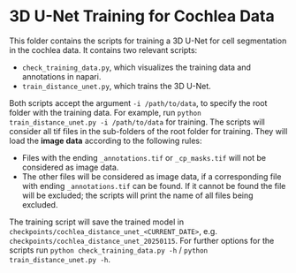 # 3D U-Net Training for Cochlea Data

This folder contains the scripts for training a 3D U-Net for cell segmentation in the cochlea data.
It contains two relevant scripts:
- `check_training_data.py`, which visualizes the training data and annotations in napari.
- `train_distance_unet.py`, which trains the 3D U-Net.

Both scripts accept the argument `-i /path/to/data`, to specify the root folder with the training data. For example, run `python train_distance_unet.py -i /path/to/data` for training. The scripts will consider all tif files in the sub-folders of the root folder for training.
They will load the **image data** according to the following rules:
- Files with the ending `_annotations.tif` or `_cp_masks.tif` will not be considered as image data.
- The other files will be considered as image data, if a corresponding file with ending `_annotations.tif` can be found. If it cannot be found the file will be excluded; the scripts will print the name of all files being excluded.

The training script will save the trained model in `checkpoints/cochlea_distance_unet_<CURRENT_DATE>`, e.g. `checkpoints/cochlea_distance_unet_20250115`.
For further options for the scripts run `python check_training_data.py -h` / `python train_distance_unet.py -h`.
